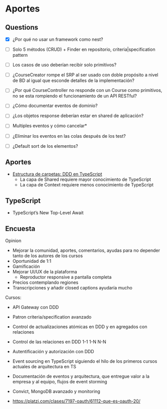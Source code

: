 # Aportes

## Questions

- [x] ¿Por qué no usar un framework como nest?
- [ ] Solo 5 métodos (CRUD) + Finder en repositorio, criteria|specification pattern
- [ ] Los casos de uso deberían recibir solo primitivos?
- [ ] ¿CourseCreator rompe el SRP al ser usado con doble propósito a nivel de BD al igual que esconde detalles de la implementación?
- [ ] ¿Por qué CourseController no responde con un Course como primitivos, no se esta rompiendo el funcionamiento de un API RESTful? 

- [ ] ¿Cómo documentar eventos de dominio?

- [ ] ¿Los objetos response deberían estar en shared de aplicación?
- [ ] Multiples eventos y cómo cancelar*

- [ ] ¿Eliminar los eventos en las colas después de los test?
- [ ] ¿Default sort de los elementos?

## Aportes

- [Estructura de carpetas: DDD en TypeScript](https://pro.codely.com/library/ddd-en-typescript-modelado-y-arquitectura-172533/375662/path/step/147601236/)
  - La capa de Shared requiere mayor conocimiento de TypeScript
  - La capa de Context requiere menos conocimiento de TypeScript

## TypeScript

- TypeScript’s New Top-Level Await

## Encuesta

Opinion
- Mejorar la comunidad, aportes, comentarios, ayudas para no depender tanto de los autores de los cursos
- Oportunidad de 1:1
- Gamificación
- Mejorar UI/UX de la plataforma
  - Reproductor responsive a pantalla completa
- Precios contemplando regiones
- Transcripciones y añadir closed captions ayudaría mucho

Cursos: 
- API Gateway con DDD
- Patron criteria/specification avanzado
- Control de actualizaciones atómicas en DDD y en agregados con relaciones
- Control de las relaciones en DDD 1-1 1-N N-N
- Autentificación y autorización con DDD
- Event sourcing en TypeScript siguiendo el hilo de los primeros cursos actuales de arquitectura en TS
- Documentación de eventos y arquitectura, que entregue valor a la empresa y al equipo, flujos de event storming
- Convict, MongoDB avanzado y monitoring


- https://platzi.com/clases/7197-oauth/61112-que-es-oauth-20/
